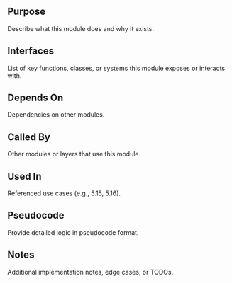 ## Purpose
Describe what this module does and why it exists.

## Interfaces
List of key functions, classes, or systems this module exposes or interacts with.

## Depends On
Dependencies on other modules.

## Called By
Other modules or layers that use this module.

## Used In
Referenced use cases (e.g., 5.15, 5.16).

## Pseudocode
Provide detailed logic in pseudocode format.

## Notes
Additional implementation notes, edge cases, or TODOs.
